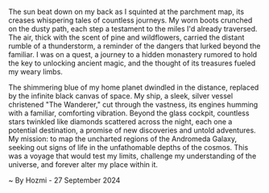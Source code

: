 
The sun beat down on my back as I squinted at the parchment map, its creases whispering tales of countless journeys.  My worn boots crunched on the dusty path, each step a testament to the miles I'd already traversed.  The air, thick with the scent of pine and wildflowers, carried the distant rumble of a thunderstorm, a reminder of the dangers that lurked beyond the familiar.  I was on a quest, a journey to a hidden monastery rumored to hold the key to unlocking ancient magic, and the thought of its treasures fueled my weary limbs.  

The shimmering blue of my home planet dwindled in the distance, replaced by the infinite black canvas of space.  My ship, a sleek, silver vessel christened "The Wanderer," cut through the vastness, its engines humming with a familiar, comforting vibration.  Beyond the glass cockpit, countless stars twinkled like diamonds scattered across the night, each one a potential destination, a promise of new discoveries and untold adventures.  My mission: to map the uncharted regions of the Andromeda Galaxy, seeking out signs of life in the unfathomable depths of the cosmos.  This was a voyage that would test my limits, challenge my understanding of the universe, and forever alter my place within it. 

~ By Hozmi - 27 September 2024
